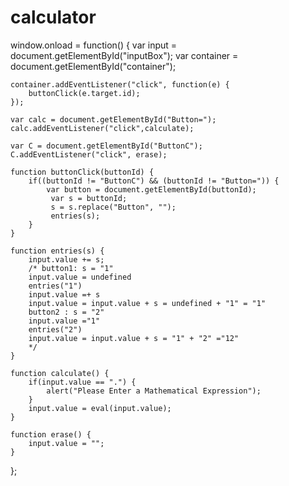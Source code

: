 # calculator
window.onload = function() {
    var input = document.getElementById("inputBox");
    var container = document.getElementById("container");

    container.addEventListener("click", function(e) {
        buttonClick(e.target.id);
    });

    var calc = document.getElementById("Button=");
    calc.addEventListener("click",calculate);

    var C = document.getElementById("ButtonC");
    C.addEventListener("click", erase);

    function buttonClick(buttonId) {
        if((buttonId != "ButtonC") && (buttonId != "Button=")) {
            var button = document.getElementById(buttonId);
             var s = buttonId;
             s = s.replace("Button", "");
             entries(s);
        }
    }

    function entries(s) {
        input.value += s;
        /* button1: s = "1"
        input.value = undefined
        entries("1")
        input.value =+ s
        input.value = input.value + s = undefined + "1" = "1"
        button2 : s = "2"
        input.value ="1"
        entries("2")
        input.value = input.value + s = "1" + "2" ="12"
        */
    }

    function calculate() {
        if(input.value == ".") {
            alert("Please Enter a Mathematical Expression");
        }
        input.value = eval(input.value);
    }

    function erase() {
        input.value = "";
    }
};
